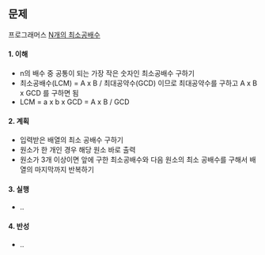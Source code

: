 ## 문제

프로그래머스 [N개의 최소공배수](https://school.programmers.co.kr/learn/courses/30/lessons/12953?language=java)

#### 1. 이해

- n의 배수 중 공통이 되는 가장 작은 숫자인 최소공배수 구하기
- 최소공배수(LCM) = A x B / 최대공약수(GCD) 이므로 최대공약수를 구하고 A x B x GCD 를 구하면 됨
- LCM = a x b x GCD = A x B / GCD

#### 2. 계획

- 입력받은 배열의 최소 공배수 구하기
- 원소가 한 개인 경우 해당 원소 바로 출력
- 원소가 3개 이상이면 앞에 구한 최소공배수와 다음 원소의 최소 공배수를 구해서 배열의 마지막까지 반복하기

#### 3. 실행

- ..

#### 4. 반성

- ..
